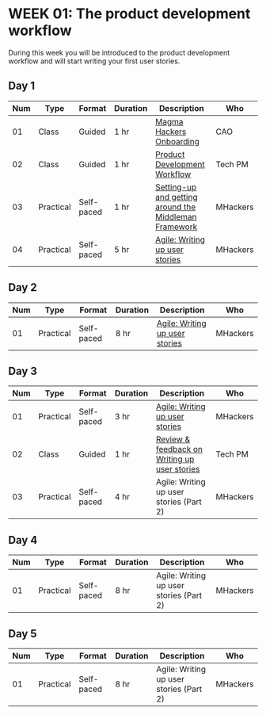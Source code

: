 # WEEK 01: The product development workflow 
 
 During this week you will be introduced to the product development workflow and will start writing your first user stories.

## Day 1

Num | Type | Format | Duration | Description | Who
-- | -- | -- | -- | -- | --
01 | Class |Guided | 1 hr | [Magma Hackers Onboarding](https://github.com/magma-labs/MagmaHackers/blob/master/module-01/week-01/day-01/01-MagmaHackers%20Onboarding.md) | CAO
02 | Class | Guided | 1 hr | [Product Development Workflow](https://github.com/magma-labs/MagmaHackers/blob/master/module-01/week-01/day-01/02-Product%20Development%20Workflow.md) | Tech PM
03 | Practical | Self-paced | 1 hr | [Setting-up and getting around the Middleman Framework](https://github.com/magma-labs/MagmaHackers/blob/master/module-01/week-01/day-01/03-Setup%20and%20getting%20around%20the%20Middleman%20Framework.md)| MHackers
04 | Practical | Self-paced | 5 hr | [Agile: Writing up user stories](https://github.com/magma-labs/MagmaHackers/blob/master/module-01/week-01/day-01/04-Agile:%20writing%20up%20user%20stories.md) | MHackers

## Day 2

Num | Type | Format | Duration | Description | Who
-- | -- | -- | -- | -- | --
01 | Practical | Self-paced | 8 hr | [Agile: Writing up user stories](https://github.com/magma-labs/MagmaHackers/blob/master/module-01/week-01/day-01/04-Agile:%20writing%20up%20user%20stories.md) | MHackers

## Day 3

Num | Type | Format | Duration | Description | Who
-- | -- | -- | -- | -- | --
01 | Practical | Self-paced | 3 hr | [Agile: Writing up user stories](https://github.com/magma-labs/MagmaHackers/blob/master/module-01/week-01/day-01/04-Agile:%20writing%20up%20user%20stories.md) | MHackers
02 | Class | Guided | 1 hr | [Review & feedback on Writing up user stories](https://github.com/magma-labs/MagmaHackers/blob/master/module-01/week-01/day-03/02-Review%20%26%20feedback%20on%20Writing%20up%20user%20stories.md) | Tech PM
03 | Practical | Self-paced | 4 hr | Agile: Writing up user stories (Part 2) | MHackers

## Day 4

Num | Type | Format | Duration | Description | Who
-- | -- | -- | -- | -- | --
01 | Practical | Self-paced | 8 hr | Agile: Writing up user stories (Part 2) | MHackers

## Day 5

Num | Type | Format | Duration | Description | Who
-- | -- | -- | -- | -- | --
01 | Practical | Self-paced | 8 hr | Agile: Writing up user stories (Part 2) | MHackers
